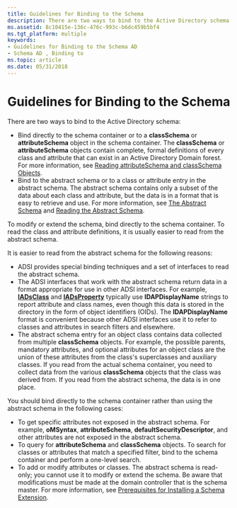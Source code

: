 ```yaml
---
title: Guidelines for Binding to the Schema
description: There are two ways to bind to the Active Directory schema Bind directly to the schema container or to a classSchema or attributeSchema object in the schema container.
ms.assetid: 8c10415e-136c-476c-993c-b6dc459b5bf4
ms.tgt_platform: multiple
keywords:
- Guidelines for Binding to the Schema AD
- Schema AD , Binding to
ms.topic: article
ms.date: 05/31/2018
---
```


# Guidelines for Binding to the Schema

There are two ways to bind to the Active Directory schema:

-   Bind directly to the schema container or to a **classSchema** or **attributeSchema** object in the schema container. The **classSchema** or **attributeSchema** objects contain complete, formal definitions of every class and attribute that can exist in an Active Directory Domain forest. For more information, see [Reading attributeSchema and classSchema Objects](reading-attributeschema-and-classschema-objects.md).
-   Bind to the abstract schema or to a class or attribute entry in the abstract schema. The abstract schema contains only a subset of the data about each class and attribute, but the data is in a format that is easy to retrieve and use. For more information, see [The Abstract Schema](the-abstract-schema.md) and [Reading the Abstract Schema](reading-the-abstract-schema.md).

To modify or extend the schema, bind directly to the schema container. To read the class and attribute definitions, it is usually easier to read from the abstract schema.

It is easier to read from the abstract schema for the following reasons:

-   ADSI provides special binding techniques and a set of interfaces to read the abstract schema.
-   The ADSI interfaces that work with the abstract schema return data in a format appropriate for use in other ADSI interfaces. For example, [**IADsClass**](https://msdn.microsoft.com/library/aa705972) and [**IADsProperty**](https://msdn.microsoft.com/library/aa706099) typically use **lDAPDisplayName** strings to report attribute and class names, even though this data is stored in the directory in the form of object identifiers (OIDs). The **lDAPDisplayName** format is convenient because other ADSI interfaces use it to refer to classes and attributes in search filters and elsewhere.
-   The abstract schema entry for an object class contains data collected from multiple **classSchema** objects. For example, the possible parents, mandatory attributes, and optional attributes for an object class are the union of these attributes from the class's superclasses and auxiliary classes. If you read from the actual schema container, you need to collect data from the various **classSchema** objects that the class was derived from. If you read from the abstract schema, the data is in one place.

You should bind directly to the schema container rather than using the abstract schema in the following cases:

-   To get specific attributes not exposed in the abstract schema. For example, **oMSyntax**, **attributeSchema**, **defaultSecurityDescriptor**, and other attributes are not exposed in the abstract schema.
-   To query for **attributeSchema** and **classSchema** objects. To search for classes or attributes that match a specified filter, bind to the schema container and perform a one-level search.
-   To add or modify attributes or classes. The abstract schema is read-only; you cannot use it to modify or extend the schema. Be aware that modifications must be made at the domain controller that is the schema master. For more information, see [Prerequisites for Installing a Schema Extension](prerequisites-for-installing-a-schema-extension.md).

 

 




